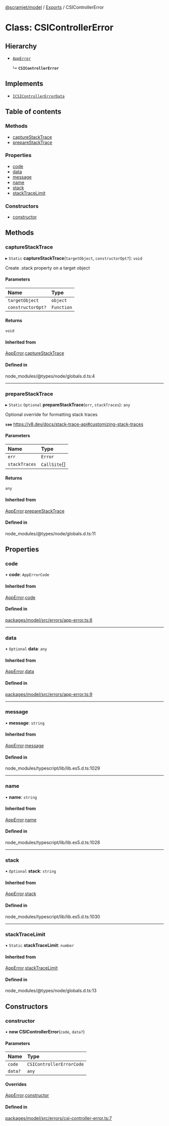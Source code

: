 [@scramjet/model](../README.md) / [Exports](../modules.md) / CSIControllerError

# Class: CSIControllerError

## Hierarchy

- [`AppError`](AppError.md)

  ↳ **`CSIControllerError`**

## Implements

- [`ICSIControllerErrorData`](../modules.md#icsicontrollererrordata)

## Table of contents

### Methods

- [captureStackTrace](CSIControllerError.md#capturestacktrace)
- [prepareStackTrace](CSIControllerError.md#preparestacktrace)

### Properties

- [code](CSIControllerError.md#code)
- [data](CSIControllerError.md#data)
- [message](CSIControllerError.md#message)
- [name](CSIControllerError.md#name)
- [stack](CSIControllerError.md#stack)
- [stackTraceLimit](CSIControllerError.md#stacktracelimit)

### Constructors

- [constructor](CSIControllerError.md#constructor)

## Methods

### captureStackTrace

▸ `Static` **captureStackTrace**(`targetObject`, `constructorOpt?`): `void`

Create .stack property on a target object

#### Parameters

| Name | Type |
| :------ | :------ |
| `targetObject` | `object` |
| `constructorOpt?` | `Function` |

#### Returns

`void`

#### Inherited from

[AppError](AppError.md).[captureStackTrace](AppError.md#capturestacktrace)

#### Defined in

node_modules/@types/node/globals.d.ts:4

___

### prepareStackTrace

▸ `Static` `Optional` **prepareStackTrace**(`err`, `stackTraces`): `any`

Optional override for formatting stack traces

**`see`** https://v8.dev/docs/stack-trace-api#customizing-stack-traces

#### Parameters

| Name | Type |
| :------ | :------ |
| `err` | `Error` |
| `stackTraces` | `CallSite`[] |

#### Returns

`any`

#### Inherited from

[AppError](AppError.md).[prepareStackTrace](AppError.md#preparestacktrace)

#### Defined in

node_modules/@types/node/globals.d.ts:11

## Properties

### code

• **code**: `AppErrorCode`

#### Inherited from

[AppError](AppError.md).[code](AppError.md#code)

#### Defined in

[packages/model/src/errors/app-error.ts:8](https://github.com/scramjetorg/transform-hub/blob/HEAD/packages/model/src/errors/app-error.ts#L8)

___

### data

• `Optional` **data**: `any`

#### Inherited from

[AppError](AppError.md).[data](AppError.md#data)

#### Defined in

[packages/model/src/errors/app-error.ts:9](https://github.com/scramjetorg/transform-hub/blob/HEAD/packages/model/src/errors/app-error.ts#L9)

___

### message

• **message**: `string`

#### Inherited from

[AppError](AppError.md).[message](AppError.md#message)

#### Defined in

node_modules/typescript/lib/lib.es5.d.ts:1029

___

### name

• **name**: `string`

#### Inherited from

[AppError](AppError.md).[name](AppError.md#name)

#### Defined in

node_modules/typescript/lib/lib.es5.d.ts:1028

___

### stack

• `Optional` **stack**: `string`

#### Inherited from

[AppError](AppError.md).[stack](AppError.md#stack)

#### Defined in

node_modules/typescript/lib/lib.es5.d.ts:1030

___

### stackTraceLimit

▪ `Static` **stackTraceLimit**: `number`

#### Inherited from

[AppError](AppError.md).[stackTraceLimit](AppError.md#stacktracelimit)

#### Defined in

node_modules/@types/node/globals.d.ts:13

## Constructors

### constructor

• **new CSIControllerError**(`code`, `data?`)

#### Parameters

| Name | Type |
| :------ | :------ |
| `code` | `CSIControllerErrorCode` |
| `data?` | `any` |

#### Overrides

[AppError](AppError.md).[constructor](AppError.md#constructor)

#### Defined in

[packages/model/src/errors/csi-controller-error.ts:7](https://github.com/scramjetorg/transform-hub/blob/HEAD/packages/model/src/errors/csi-controller-error.ts#L7)
